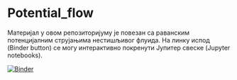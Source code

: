 # Potential_flow

Материјал у овом репозиторијуму је повезан са раванским потенцијалним струјањима нестишљивог флуида. На линку испод (Binder button) се могу интерактивно покренути Јупитер свеске (Jupyter notebooks).

[![Binder](https://mybinder.org/badge_logo.svg)](https://mybinder.org/v2/gh/cocicar/Potential_flow/HEAD)
